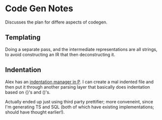 # Code Gen Notes

Discusses the plan for differe aspects of codegen.

## Templating

Doing a separate pass, and the intermediate representations are all strings, to avoid constructing an IR that then deconstructing it.

## Indentation

Alex has an [indentation manager in P](https://github.com/p-org/P/blob/ssa/Src/Pc/CompilerCore/Backend/Prt/PrtCodeGenerator.cs). I can create a mal indented file and then put it through another parsing layer that basically does indentation based on {}'s and ()'s.

Actually ended up just using third party prettifier; more conveneint, since I'm generating TS and SQL (both of which have existing implementations; should have thought earlier!).